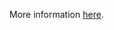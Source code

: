 More information [here](https://docs.paloaltonetworks.com/content/techdocs/en_US/prisma/prisma-cloud/prisma-cloud-code-security-policy-reference/aws-policies/aws-general-policies/ensure-aws-code-artifact-domain-is-encrypted-by-kms-using-a-customer-managed-key-cmk.html).
